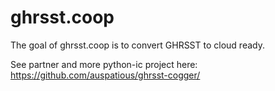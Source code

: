 
<!-- README.md is generated from README.Rmd. Please edit that file -->

# ghrsst.coop

<!-- badges: start -->
<!-- badges: end -->

The goal of ghrsst.coop is to convert GHRSST to cloud ready.

See partner and more python-ic project here:
<https://github.com/auspatious/ghrsst-cogger/>
